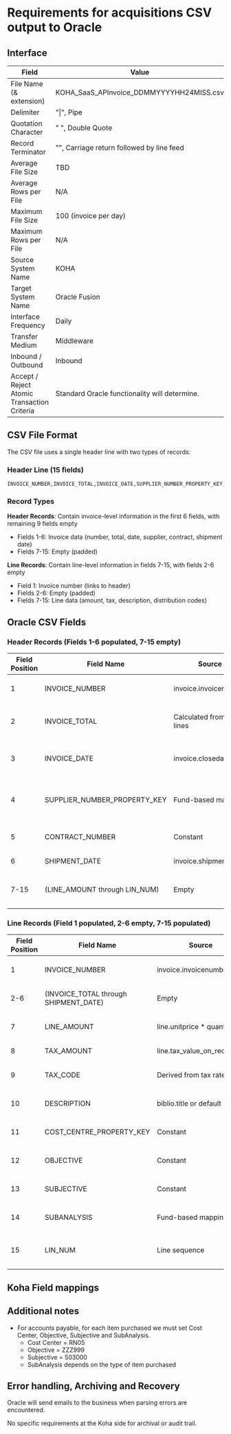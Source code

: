 # Requirements for acquisitions CSV output to Oracle

## Interface

| Field                                       | Value                                             |
| ------------------------------------------- | ------------------------------------------------- |
| File Name (& extension)                     | KOHA_SaaS_APInvoice_DDMMYYYYHH24MISS.csv          |
| Delimiter                                   | "\|", Pipe                                        |
| Quotation Character                         | " ", Double Quote                                 |
| Record Terminator                           | "<CR><LF>", Carriage return followed by line feed |
| Average File Size                           | TBD                                               |
| Average Rows per File                       | N/A                                               |
| Maximum File Size                           | 100 (invoice per day)                             |
| Maximum Rows per File                       | N/A                                               |
| Source System Name                          | KOHA                                              |
| Target System Name                          | Oracle Fusion                                     |
| Interface Frequency                         | Daily                                             |
| Transfer Medium                             | Middleware                                        |
| Inbound / Outbound                          | Inbound                                           |
| Accept / Reject Atomic Transaction Criteria | Standard Oracle functionality will determine.     |

## CSV File Format

The CSV file uses a single header line with two types of records:

### Header Line (15 fields)
```
INVOICE_NUMBER,INVOICE_TOTAL,INVOICE_DATE,SUPPLIER_NUMBER_PROPERTY_KEY,CONTRACT_NUMBER,SHIPMENT_DATE,LINE_AMOUNT,TAX_AMOUNT,TAX_CODE,DESCRIPTION,COST_CENTRE_PROPERTY_KEY,OBJECTIVE,SUBJECTIVE,SUBANALYSIS,LIN_NUM
```

### Record Types

**Header Records**: Contain invoice-level information in the first 6 fields, with remaining 9 fields empty
- Fields 1-6: Invoice data (number, total, date, supplier, contract, shipment date)
- Fields 7-15: Empty (padded)

**Line Records**: Contain line-level information in fields 7-15, with fields 2-6 empty
- Field 1: Invoice number (links to header)
- Fields 2-6: Empty (padded)
- Fields 7-15: Line data (amount, tax, description, distribution codes)

## Oracle CSV Fields

### Header Records (Fields 1-6 populated, 7-15 empty)

| Field Position | Field Name                     | Source                          | Sample Data        | Comments                                               |
| -------------- | ------------------------------ | ------------------------------- | ------------------ | ------------------------------------------------------ |
| 1              | INVOICE_NUMBER                 | invoice.invoicenumber           | INV-KOHA-RBKC-31   | Invoice number from Koha                              |
| 2              | INVOICE_TOTAL                  | Calculated from order lines     | 5200               | Sum of all line amounts for invoice                    |
| 3              | INVOICE_DATE                   | invoice.closedate               | 03/21/2025         | Date invoice was closed in Koha                       |
| 4              | SUPPLIER_NUMBER_PROPERTY_KEY   | Fund-based mapping              | 3513               | Mapped from fund code to supplier number              |
| 5              | CONTRACT_NUMBER                | Constant                        | C50335             | Fixed contract number                                  |
| 6              | SHIPMENT_DATE                  | invoice.shipmentdate            | 03/20/2025         | Date of shipment                                       |
| 7-15           | (LINE_AMOUNT through LIN_NUM)  | Empty                           | (empty)            | Empty fields for header records                        |

### Line Records (Field 1 populated, 2-6 empty, 7-15 populated)

| Field Position | Field Name                     | Source                          | Sample Data                    | Comments                                               |
| -------------- | ------------------------------ | ------------------------------- | ------------------------------ | ------------------------------------------------------ |
| 1              | INVOICE_NUMBER                 | invoice.invoicenumber           | INV-KOHA-RBKC-31               | Links line to header record                           |
| 2-6            | (INVOICE_TOTAL through SHIPMENT_DATE) | Empty                   | (empty)                        | Empty fields for line records                         |
| 7              | LINE_AMOUNT                    | line.unitprice * quantity       | 4000                           | Line amount in pence                                   |
| 8              | TAX_AMOUNT                     | line.tax_value_on_receiving     | 0                              | Tax amount in pence                                    |
| 9              | TAX_CODE                       | Derived from tax rate           | ZERO / STANDARD                | ZERO (0%), STANDARD (20%)                             |
| 10             | DESCRIPTION                    | biblio.title or default         | Invoice for educational books  | Item description                                       |
| 11             | COST_CENTRE_PROPERTY_KEY       | Constant                        | RN05                           | Cost center for all acquisitions                      |
| 12             | OBJECTIVE                      | Constant                        | ZZZ999                         | Objective for all acquisitions                        |
| 13             | SUBJECTIVE                     | Constant                        | 503000                         | Subjective for all acquisitions                       |
| 14             | SUBANALYSIS                    | Fund-based mapping              | 5460                           | Mapped from fund code                                  |
| 15             | LIN_NUM                        | Line sequence                   | 1                              | Line number within invoice                             |

## Koha Field mappings

## Additional notes

- For accounts payable, for each item purchased we must set Cost Center, Objective, Subjective and SubAnalysis.
  - Cost Center = RN05
  - Objective = ZZZ999
  - Subjective = 503000
  - SubAnalysis depends on the type of item purchased

## Error handling, Archiving and Recovery

Oracle will send emails to the business when parsing errors are encountered.

No specific requirements at the Koha side for archival or audit trail.

